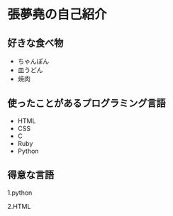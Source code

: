 # 張夢堯の自己紹介

## 好きな食べ物
- ちゃんぽん
- 皿うどん
- 焼肉

## 使ったことがあるプログラミング言語
- HTML
- CSS
- C
- Ruby
- Python

## 得意な言語

1.python

2.HTML

